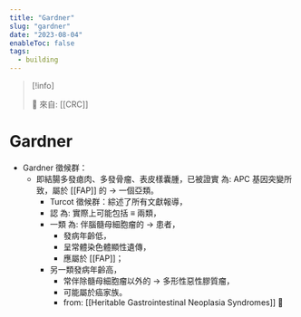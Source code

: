 ```yaml
---
title: "Gardner"
slug: "gardner"
date: "2023-08-04"
enableToc: false
tags:
  - building
---
```


> [!info]
>
> 🌱 來自: [[CRC]]

# Gardner

- Gardner 徵候群：
  - 即結腸多發瘜肉、多發骨瘤、表皮樣囊腫，已被證實 為: APC 基因突變所致，屬於 [[FAP]] 的 → 一個亞類。
    - Turcot 徵候群：綜述了所有文獻報導，
    - 認 為: 實際上可能包括 ≡ 兩類，
    - 一類 為: 伴腦髓母細胞瘤的 → 患者，
      - 發病年齡低，
      - 呈常體染色體顯性遺傳，
      - 應屬於 [[FAP]]；
    - 另一類發病年齡高，
      - 常伴除髓母細胞瘤以外的 → 多形性惡性膠質瘤，
      - 可能屬於癌家族。
      - from: [[Heritable Gastrointestinal Neoplasia Syndromes]] 󰒖
